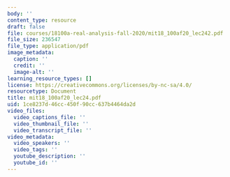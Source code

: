 ```yaml
---
body: ''
content_type: resource
draft: false
file: courses/18100a-real-analysis-fall-2020/mit18_100af20_lec242.pdf
file_size: 236547
file_type: application/pdf
image_metadata:
  caption: ''
  credit: ''
  image-alt: ''
learning_resource_types: []
license: https://creativecommons.org/licenses/by-nc-sa/4.0/
resourcetype: Document
title: mit18_100af20_lec24.pdf
uid: 1ce8237d-46cc-450f-90cc-637b4464da2d
video_files:
  video_captions_file: ''
  video_thumbnail_file: ''
  video_transcript_file: ''
video_metadata:
  video_speakers: ''
  video_tags: ''
  youtube_description: ''
  youtube_id: ''
---
```


